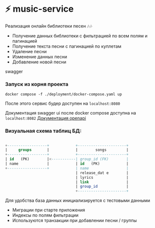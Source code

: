 # ⚡ music-service 
Реализация онлайн библиотеки песен 🎶🎶


- Получение данных библиотеки с фильтрацией по всем полям и
пагинацией
- Получение текста песни с пагинацией по куплетам
- Удаление песни
- Изменение данных песни
- Добавление новой песни

swagger


### Запуск из корня проекта

```make
docker compose -f ./deployment/docker-compose.yaml up
```
После этого сервис будер доступен на `localhost:8080`

Документация swagger ui после docker compose доступна на `localhost:8082` 
[Документация openapi](./docs/openapi.yaml)



### Визуальная схема таблиц БД:

```sql

+------------------+            +----------------------+
|     groups       |            |        songs         |
+------------------+            +----------------------+
| id   (PK)        |<-----------| group_id (FK)        |
| name             |            | id   (PK)            |
+------------------+            | name                 |
                                | release_dat e        |
                                | lyrics               |
                                | link                 |
                                | group_id             |
                                +----------------------+

```

Для удобства база данных инициализируется с тестовыми данными 
- Миграции при старте приложения
- Индексы по полям фильтрации
- Используются транзакции при добавлении песни / группы

